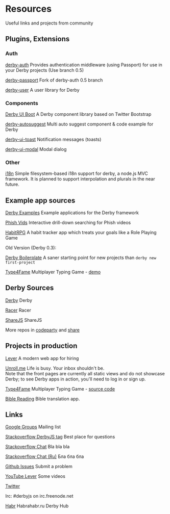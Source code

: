 # Resources

Useful links and projects from community

## Plugins, Extensions

### Auth

[derby-auth](https://github.com/lefnire/derby-auth/tree/0.5)
Provides authentication middleware (using Passport) for use in your Derby projects (Use branch 0.5)

[derby-passport](https://github.com/Exegra/derby-passport)
Fork of derby-auth 0.5 branch

[derby-user](https://npmjs.org/package/derby-user)
A user library for Derby

### Components

[Derby UI Boot](https://github.com/codeparty/derby-ui-boot)
A Derby component library based on Twitter Bootstrap

[derby-autosuggest](https://github.com/1N50MN14/derby-autosuggest)
Multi auto suggest component & code example for Derby

[derby-ui-toast](https://github.com/ile/derby-ui-toast)
Notification messages (toasts)

[derby-ui-modal](https://github.com/ile/derby-ui-modal)
Modal dialog

### Other

[i18n](https://github.com/jamesknelson/derby-i18n)
Simple filesystem-based i18n support for derby, a node.js MVC framework. It is planned to support interpolation and plurals in the near future.


## Example app sources

[Derby Examples](https://github.com/codeparty/derby-examples)
Example applications for the Derby framework

[Phish Vids](https://github.com/switz/phishvids)
Interactive drill-down searching for Phish videos

[HabitRPG](https://github.com/HabitRPG/habitrpg/tree/challenges-and-0.5)
A habit tracker app which treats your goals like a Role Playing Game

Old Version (Derby 0.3):

[Derby Boilerplate](https://github.com/switz/derby-boilerplate)
A saner starting point for new projects than `derby new first-project`

[Type4Fame](https://github.com/cray0000/type4fame)
Multiplayer Typing Game - [demo](http://type4fame.com/)


## Derby Sources

[Derby](https://github.com/codeparty/derby)
Derby

[Racer](https://github.com/codeparty/racer)
Racer

[ShareJS](https://github.com/share/ShareJS)
ShareJS

More repos in [codeparty](https://github.com/codeparty) and [share](https://github.com/share)


## Projects in production

[Lever](https://lever.co/)
A modern web app for hiring

[Unroll.me](https://unroll.me)
Life is busy. Your inbox shouldn't be.  
Note that the front pages are currently all static views and do not showcase Derby; to see Derby apps in 
action, you'll need to log in or sign up.

[Type4Fame](http://type4fame.com/)
Multiplayer Typing Game - [source code](https://github.com/cray0000/type4fame)

[Bible Reading](http://bibliaolvaso.hu/ujforditas/1moz/1)
Bible translation app.


## Links

[Google Groups](http://groups.google.com/group/derbyjs)
Mailing list

[Stackoverflow DerbyJS tag](http://stackoverflow.com/questions/tagged/derbyjs)
Best place for questions

[Stackoverflow Chat](http://chat.stackoverflow.com/rooms/41933/derbyjs)
Bla bla bla

[Stackoverflow Chat (Ru)](http://chat.stackoverflow.com/rooms/41934/derbyjs-ru)
Бла бла бла

[Github Issues](http://github.com/codeparty/derby/issues)
Submit a problem

[YouTube Lever](https://www.youtube.com/user/LeverApp)
Some videos

[Twitter](https://twitter.com/derbyjs)

Irc: #derbyjs on irc.freenode.net

[Habr](http://habrahabr.ru/hub/derbyjs/)
Habrahabr.ru Derby Hub
